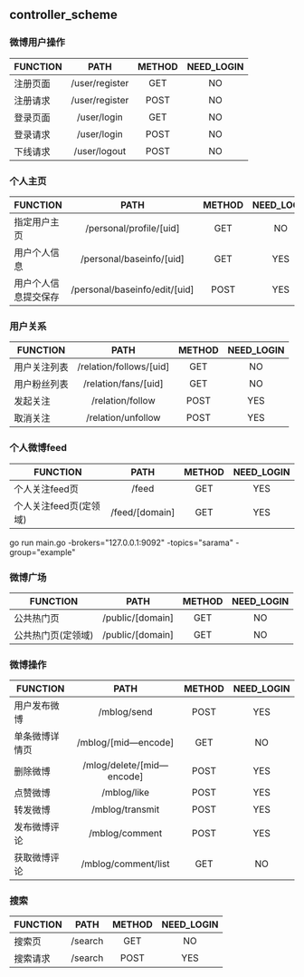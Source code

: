 ## controller_scheme
### 微博用户操作
FUNCTION|PATH|METHOD|NEED_LOGIN
---|:--:|:--:|:--:
注册页面|/user/register|GET|NO
注册请求|/user/register|POST|NO
登录页面|/user/login|GET|NO
登录请求|/user/login|POST|NO
下线请求|/user/logout|POST|NO

### 个人主页
FUNCTION|PATH|METHOD|NEED_LOGIN
---|:--:|:--:|:--:
指定用户主页|/personal/profile/[uid]|GET|NO
用户个人信息|/personal/baseinfo/[uid]|GET|YES 
用户个人信息提交保存|/personal/baseinfo/edit/[uid]|POST|YES

### 用户关系
FUNCTION|PATH|METHOD|NEED_LOGIN
---|:--:|:--:|:--:
用户关注列表|/relation/follows/[uid]|GET|NO
用户粉丝列表|/relation/fans/[uid]|GET|NO
发起关注|/relation/follow|POST|YES
取消关注|/relation/unfollow|POST|YES

### 个人微博feed
FUNCTION|PATH|METHOD|NEED_LOGIN
---|:--:|:--:|:--:
个人关注feed页|/feed|GET|YES
个人关注feed页(定领域)|/feed/[domain]|GET|YES

go run main.go -brokers="127.0.0.1:9092" -topics="sarama" -group="example"

### 微博广场
FUNCTION|PATH|METHOD|NEED_LOGIN
---|:--:|:--:|:--:
公共热门页|/public/[domain]|GET|NO
公共热门页(定领域)|/public/[domain]|GET|NO

### 微博操作
FUNCTION|PATH|METHOD|NEED_LOGIN
---|:--:|:--:|:--:
用户发布微博|/mblog/send|POST|YES
单条微博详情页|/mblog/[mid—encode]|GET|NO
删除微博|/mlog/delete/[mid—encode]|POST|YES
点赞微博|/mblog/like|POST|YES
转发微博|/mblog/transmit|POST|YES
发布微博评论|/mblog/comment|POST|YES
获取微博评论|/mblog/comment/list|GET|NO

### 搜索
FUNCTION|PATH|METHOD|NEED_LOGIN
---|:--:|:--:|:--:
搜索页|/search|GET|NO
搜索请求|/search|POST|YES